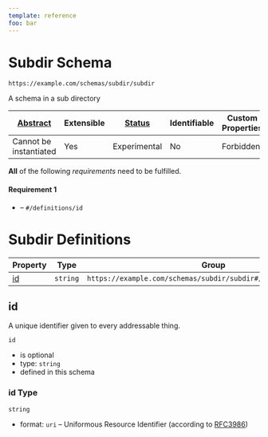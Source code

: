 ```yaml
---
template: reference
foo: bar
---
```


# Subdir Schema

```
https://example.com/schemas/subdir/subdir
```

A schema in a sub directory

| [Abstract](../../abstract.md) | Extensible | [Status](../../status.md) | Identifiable | Custom Properties | Additional Properties | Defined In |
|-------------------------------|------------|---------------------------|--------------|-------------------|-----------------------|------------|
| Cannot be instantiated | Yes | Experimental | No | Forbidden | Permitted | [subdir/subdir.schema.json](subdir/subdir.schema.json) |


**All** of the following *requirements* need to be fulfilled.


#### Requirement 1


* []() – `#/definitions/id`


# Subdir Definitions

| Property | Type | Group |
|----------|------|-------|
| [id](#id) | `string` | `https://example.com/schemas/subdir/subdir#/definitions/content` |

## id

A unique identifier given to every addressable thing.

`id`

* is optional
* type: `string`
* defined in this schema

### id Type


`string`

* format: `uri` – Uniformous Resource Identifier (according to [RFC3986](http://tools.ietf.org/html/rfc3986))





